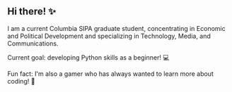 ## Hi there! ✨

I am a current Columbia SIPA graduate student, concentrating in Economic and Political Development and specializing in Technology, Media, and Communications.

Current goal: developing Python skills as a beginner! 💻

Fun fact: I'm also a gamer who has always wanted to learn more about coding! 👾

<!--**es3137/es3137** is a ✨ _special_ ✨ repository because its `README.md` (this file) appears on your GitHub profile.

Here are some ideas to get you started:

- 🔭 I’m currently working on ...
- 🌱 I’m currently learning ...
- 👯 I’m looking to collaborate on ...
- 🤔 I’m looking for help with ...
- 💬 Ask me about ...
- 📫 How to reach me: ...
- 😄 Pronouns: ...
- ⚡ Fun fact: ...
-->

